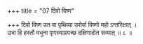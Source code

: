 +++
title = "07 दिवो विष्ण"

+++
दिवो विष्ण उत वा पृथिव्या उरोर्वा विष्णो महो ऽन्तरिक्षात् ।  
उभा हि हस्तौ मधुना पृणस्वाप्रयच्छ दक्षिणादोत सव्यात् ॥ ८ ॥